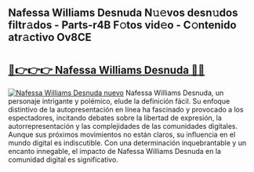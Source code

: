 ## Nafessa Williams Desnuda N𝚞𝚎vos desn𝚞dos filtr𝚊dos - Parts-r4B F𝚘tos vid𝚎o - C𝚘ntenido atr𝚊ctivo Ov8CE

# <h2><a href="http://mbcfj9h.tromn.icu/?c=Nafessa+Williams+Desnuda">🔗👉👉👉 Nafessa Williams Desnuda 🔗🔗</a></h2>

[![Nafessa Williams Desnuda nuevo](https://i.imgur.com/pEAQMta.gif)](http://mbcfj9h.tromn.icu/?c=Nafessa+Williams+Desnuda)
Nafessa Williams Desnuda, un personaje intrigante y polémico, elude la definición fácil. Su enfoque distintivo de la autopresentación en línea ha fascinado y provocado a los espectadores, incitando debates sobre la libertad de expresión, la autorrepresentación y las complejidades de las comunidades digitales. Aunque sus próximos movimientos no están claros, su influencia en el mundo digital es indiscutible. Con una determinación inquebrantable y un encanto innegable, el impacto de Nafessa Williams Desnuda en la comunidad digital es significativo.
